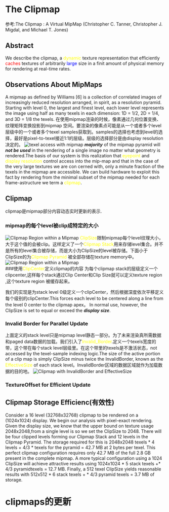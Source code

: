 # The Clipmap

参考:The Clipmap : A Virtual MipMap (Christopher C. Tanner, Christopher J. Migdal, and Michael T. Jones)

## Abstract
We describe the clipmap, a <font color=yellow>dynamic</font> texture representation that
efficiently <font color=red>caches</font> textures of arbitrarily <font color=blue>large</font> size in a finit
amount of physical memory for rendering at real-time rates.

## Observations About MipMaps
A mipmap as defined by Williams [6] is
a collection of correlated images of increasingly reduced resolution arranged, in spirit, as a resolution pyramid. Starting with level 0, the largest and finest level, each lower level represents the image using half as many texels in each dimension: 1D = 1/2, 2D = 1/4,
and 3D = 1/8 the texels.
在使用mipmap渲染的时候，像素通过几何位置变换、纹理矩阵变换投影到mipmap 空间。要渲染的像素点可能是从一个或者多个level层级中的一个或者多个texel samples获取到。samples的选择也考虑到level的选择，最好是pixel-to-texel接近1:1的层级。层级的选择部分是由display resolution决定的。
![texel access with mipmap](d:/imgs/awm.png)
***majority*** of the mipmap pyramid
will ***not be used*** in the rendering of a single image no matter what
geometry is rendered.The basis of our system is this realization
that <font color=yellow>eyepoint</font> and <font color=yellow>display resolution</font> control access into the mip-map
and that in the case of the very large textures we are con cerned with, only a minute fraction of the texels in the mipmap are accessible. We can build hardware to exploit this fact by rendering from the minimal subset of the mipmap needed for each frame-astructure we term a <font color=yellow>clipmap</font>.

## Clipmap
clipmap是mipmap部分内容动态实时更新的表示.
### mipmap的每个level被clip成特定的大小

![Clipmap Region within a Mipmap](d:/imgs/crwm.png)
<font color=yellow>ClipSize</font>限制mipmap每个level纹理大小，大于这个值的会被clip。这样定义了一个<font color=yellow>Clipmap Stack</font>用来存储level集合。并不是所有的level集合被存储，而是大小为ClipSize的level被存储。下面小于ClipSize的为<font color=yellow>Clipmap Pyramid</font> 被全部存储在texture memory中。
![Clipmap Region within a Mipmap](d:/imgs/csapl.png)  
###使用<font color=yellow>ClipCenter</font>定义clipmap的内容
为每个clipmap stack的层级定义一个clipcenter,这样每个stack通过Clip Center和Clip Size就可以定义texture region ,这个texture region 被缓存起来。

我们的实现是为stack level 0级定义一个clipCenter，然后根据深度依次平移定义每个级别的clipCenter.This forces each level to be centered along a line from the level 0 center to the clipmap apex。
In normal use, however, the ClipSize is set to equal or exceed the
***display size***.
### Invalid Border for Parallel Update
上面定义的stack level只是mipmap level静态一部分。为了未来渲染真所需数据和paged data数据的加载。我们引入了<font color=yellow>Invalid_Border</font>.定义一个texels宽度的带，这个带在每个stack level层级里。在这个带里的texels是不激活状态，not accessed by the texel-sample indexing logic.The size of the active portion of a
clip map is simply ClipSize minus twice the InvalidBorder, known
as the <font color=yellow>EffectiveSize</font> of each stack level。InvalidBorder区域的数据区域就作为加载数据的目的地。
![Clipmap with InvalidBorder and EffectiveSize](d:/imgs/cwi.png)
### TextureOffset for Efficient Update

## Clipmap Storage Efficienc(有效性)

Consider a 16 level (32768x32768) clipmap to be rendered on a (1024x1024)
display. We begin our analysis with pixel-exact rendering. Given
the display size, we know that the upper bound on texture usage
2048x2048,from a single level is so we set the ClipSize to 2048. There
will be four clipped levels forming our Clipmap Stack and 12 levels in the Clipmap Pyramid. The storage required for this is 2048x2048 texels * 4 levels + 4/3 * texels for the pyramid = 42.7 MB at
2 bytes per texel. This perfect clipmap configuration requires only
42.7 MB of the full 2.8 GB present in the complete mipmap. A
more typical configuration using a 1024 ClipSize will achieve attractive results using 1024x1024 * 5 stack texels +* 4/3 pyramidtexels = 12.7 MB. Finally, a 512 texel ClipSize yields reasonable
results with 512x512 * 6 stack texels + * 4/3 pyramid texels = 3.7 MB of storage.

# clipmaps的更新

